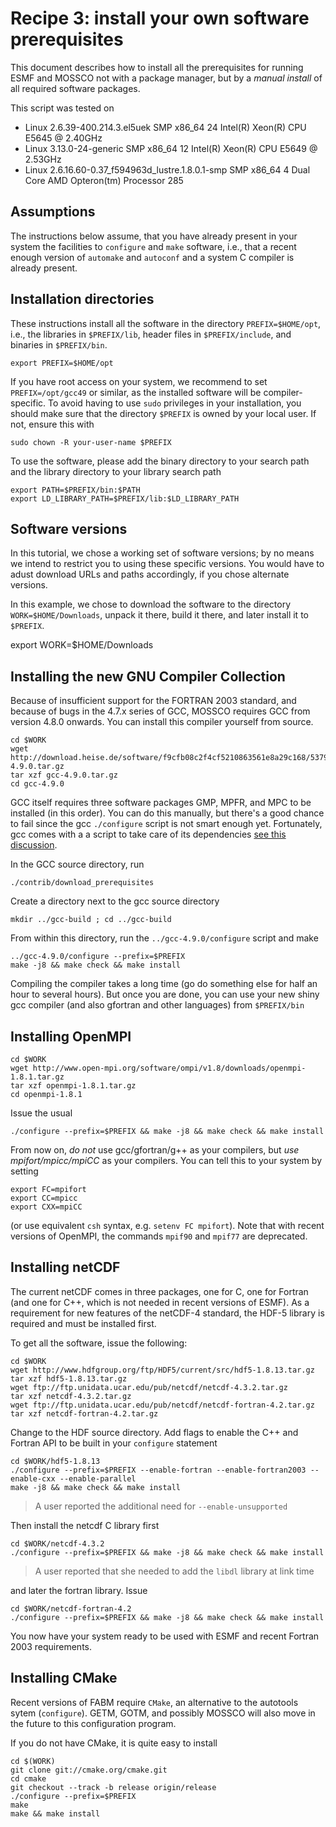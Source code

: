 # Recipe 3: install your own software prerequisites

This document describes how to install all the prerequisites for running ESMF and MOSSCO not
with a package manager, but by a *manual install* of all required software packages.

This script was tested on 

- Linux 2.6.39-400.214.3.el5uek SMP x86_64 24 Intel(R) Xeon(R) CPU E5645 @ 2.40GHz
- Linux 3.13.0-24-generic SMP x86_64 12 Intel(R) Xeon(R) CPU E5649  @ 2.53GHz
- Linux 2.6.16.60-0.37_f594963d_lustre.1.8.0.1-smp  SMP x86_64  4 Dual Core AMD Opteron(tm) Processor 285


## Assumptions

The instructions below assume, that you have already present in your system the facilities to `configure` and `make` software, i.e., that a recent enough version of `automake` and `autoconf` and a system C compiler is
already present.

## Installation directories

These instructions install all the software in the directory `PREFIX=$HOME/opt`, i.e., the libraries in `$PREFIX/lib`, header files in `$PREFIX/include`, and binaries in `$PREFIX/bin`.  

    export PREFIX=$HOME/opt

If you have root access on your system, we recommend to set `PREFIX=/opt/gcc49` or similar, as the installed software will be compiler-specific.  To avoid having to use `sudo` privileges in your installation, you should make sure that the directory `$PREFIX` is owned by your local user.  If not, ensure this with

    sudo chown -R your-user-name $PREFIX

To use the software, please add the binary directory to your search path and the library directory to your library search path

	export PATH=$PREFIX/bin:$PATH
	export LD_LIBRARY_PATH=$PREFIX/lib:$LD_LIBRARY_PATH
	
	
## Software versions
In this tutorial, we chose a working set of software versions; by no means we intend to restrict you to using these specific versions.  You would have to adust download URLs and paths accordingly, if you chose alternate versions.
	
In this example, we chose to download the software to the directory `WORK=$HOME/Downloads`, unpack it there, build it there, and later install it to `$PREFIX`.

   export WORK=$HOME/Downloads


## Installing the new GNU Compiler Collection

Because of insufficient support for the FORTRAN 2003 standard, and because of bugs in the 4.7.x series
of GCC, MOSSCO requires GCC from version 4.8.0 onwards.  You can install this compiler yourself from
source.

    cd $WORK
    wget http://download.heise.de/software/f9cfb08c2f4cf5210863561e8a29c168/5379ee64/120272/gcc-4.9.0.tar.gz
    tar xzf gcc-4.9.0.tar.gz
    cd gcc-4.9.0

GCC itself requires three software packages GMP, MPFR, and MPC to be installed (in this order).  You can do this manually, but there's 
a good chance to fail since the gcc `./configure` script is not smart enough yet.  Fortunately, gcc comes with a a script to take care 
of its dependencies [see this discussion](http://gcc.gnu.org/wiki/FAQ#configure).

In the GCC source directory, run

    ./contrib/download_prerequisites 
    
Create a directory next to the gcc source directory
    
    mkdir ../gcc-build ; cd ../gcc-build
    
From within this directory, run the `../gcc-4.9.0/configure` script and make

	../gcc-4.9.0/configure --prefix=$PREFIX
	make -j8 && make check && make install

Compiling the compiler takes a long time (go do something else for half an hour to several hours).  But once
you are done, you can use your new shiny gcc compiler (and also gfortran and other languages) from `$PREFIX/bin`

## Installing OpenMPI

    cd $WORK
    wget http://www.open-mpi.org/software/ompi/v1.8/downloads/openmpi-1.8.1.tar.gz
    tar xzf openmpi-1.8.1.tar.gz
    cd openmpi-1.8.1

Issue the usual

	./configure --prefix=$PREFIX && make -j8 && make check && make install

From now on, *do not* use gcc/gfortran/g++ as your compilers, but *use mpifort/mpicc/mpiCC* as your compilers.  You can tell this to your system
by setting
    
    export FC=mpifort
    export CC=mpicc
    export CXX=mpiCC
    
(or use equivalent `csh` syntax, e.g. `setenv FC mpifort`).  Note that with recent versions of OpenMPI, the commands `mpif90` and `mpif77` are deprecated.

## Installing netCDF

The current netCDF comes in three packages, one for C, one for Fortran (and one for C++, which is not needed in recent versions of ESMF).  As a requirement for new features of the netCDF-4 standard, the HDF-5 library is required and must be installed first.

To get all the software, issue the following:

    cd $WORK
    wget http://www.hdfgroup.org/ftp/HDF5/current/src/hdf5-1.8.13.tar.gz
    tar xzf hdf5-1.8.13.tar.gz
    wget ftp://ftp.unidata.ucar.edu/pub/netcdf/netcdf-4.3.2.tar.gz
    tar xzf netcdf-4.3.2.tar.gz
    wget ftp://ftp.unidata.ucar.edu/pub/netcdf/netcdf-fortran-4.2.tar.gz
    tar xzf netcdf-fortran-4.2.tar.gz

Change to the HDF source directory.  Add flags to enable the C++ and Fortran API to be built in your `configure` statement

    cd $WORK/hdf5-1.8.13
	./configure --prefix=$PREFIX --enable-fortran --enable-fortran2003 --enable-cxx --enable-parallel
	make -j8 && make check && make install
	
> A user reported the additional need for `--enable-unsupported`

Then install the netcdf C library first

    cd $WORK/netcdf-4.3.2
	./configure --prefix=$PREFIX && make -j8 && make check && make install
	
> A user reported that she needed to add the `libdl` library at link time

and later the fortran library. Issue
    
    cd $WORK/netcdf-fortran-4.2
    ./configure --prefix=$PREFIX && make -j8 && make check && make install

You now have your system ready to be used with ESMF and recent Fortran 2003 requirements.

## Installing CMake

Recent versions of FABM require `CMake`,  an alternative to the autotools sytem (`configure`).  GETM, GOTM, and possibly MOSSCO will also move in the future to this configuration program.

If you do not have CMake, it is quite easy to install

	cd $(WORK)
	git clone git://cmake.org/cmake.git
	cd cmake
	git checkout --track -b release origin/release
	./configure --prefix=$PREFIX
	make
	make && make install
	




